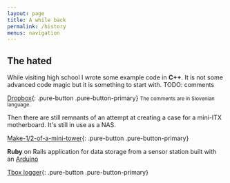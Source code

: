 ```yaml
---
layout: page
title: A while back
permalink: /history
menus: navigation
---
```


## The hated
While visiting high school I wrote some example code in **C++**. It is not some advanced code magic but it is something to start with.
TODO: comments

[Dropbox](https://www.dropbox.com/sh/svuf4z4f4mn57d6/AAARBuX27VPunWPlDJYeCcyQa?dl=0){: .pure-button .pure-button-primary}
<small>The comments are in Slovenian language.</small>

Then there are still remnants of an attempt at creating a case for a mini-ITX motherboard. It's still in use as a NAS.

[Make-1/2-of-a-mini-tower](/files/pc_plate.pdf){: .pure-button .pure-button-primary}


**Ruby** on Rails application for data storage from a sensor station built with an [Arduino](https://arduino.cc)

[Tbox logger](https://bitbucket.org/tristan_/tbox){: .pure-button .pure-button-primary}
